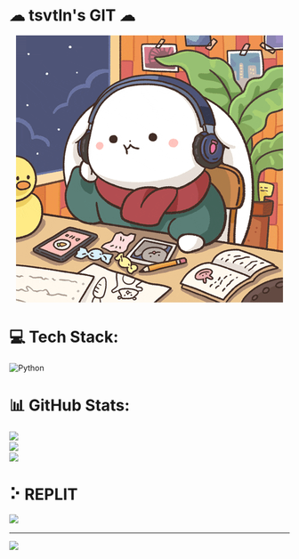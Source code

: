 # ☁ tsvtln's GIT ☁
<p align="center">
  <img src="https://raw.githubusercontent.com/tsvtln/tsvtln/main/image_one.gif" />
</p>


# 💻 Tech Stack:
![Python](https://img.shields.io/badge/python-3670A0?style=for-the-badge&logo=python&logoColor=ffdd54)
# 📊 GitHub Stats:
![](https://github-readme-stats.vercel.app/api?username=tsvtln&theme=highcontrast&hide_border=false&include_all_commits=true&count_private=true)<br/>
![](https://github-readme-streak-stats.herokuapp.com/?user=tsvtln&theme=highcontrast&hide_border=false)<br/>
![](https://github-readme-stats.vercel.app/api/top-langs/?username=tsvtln&theme=highcontrast&hide_border=false&include_all_commits=true&count_private=true&layout=compact)

# ⠕ REPLIT
[![](https://seeklogo.com/images/R/replit-icon-logo-A666709FE9-seeklogo.com.png)](https://replit.com/@tsvtln)<br/>

---
[![](https://visitcount.itsvg.in/api?id=tsvtln&label=You%20are%20visitor%20number&color=0&pretty=true)](https://visitcount.itsvg.in)
